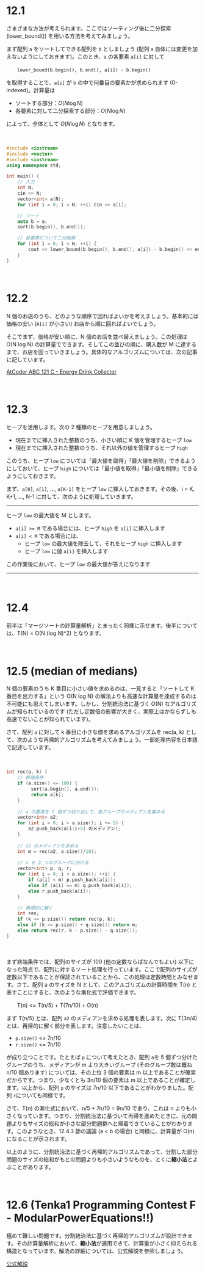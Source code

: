 # 12.1

さまざまな方法が考えられます。ここではソーティング後に二分探索 (lower_bound()) を用いる方法を考えてみましょう。

まず配列 `a` をソートしてできる配列を `b` としましょう (配列 `a` 自体には変更を加えないようにしておきます)。このとき、`a` の各要素 `a[i]` に対して

　　`lower_bound(b.begin(), b.end(), a[i]) - b.begin()`

を取得することで、`a[i]` が `b` の中で何番目の要素かが求められます (0-indexed)。計算量は

- ソートする部分：$O(N \log N)$
- 各要素に対して二分探索する部分：$O(N \log N)$

によって、全体として $O(N \log N)$ となります。

　

```cpp
#include <iostream>
#include <vector>
#include <iostream>
using namespace std;

int main() {
    // 入力
    int N;
    cin >> N;
    vector<int> a(N);
    for (int i = 0; i < N; ++i) cin >> a[i];

    // ソート
    auto b = a;
    sort(b.begin(), b.end());

    // 各要素について二分探索
    for (int i = 0; i < N; ++i) {
        cout << lower_bound(b.begin(), b.end(), a[i]) - b.begin() << endl;
    }
}
```

　

# 12.2

N 個のお店のうち、どのような順序で回ればよいかを考えましょう。基本的には価格の安い (`A[i]` が小さい) お店から順に回ればよいでしょう。

そこでまず、価格が安い順に、N 個のお店を並べ替えましょう。この処理は O(N log N) の計算量でできます。そしてこの並びの順に、購入数が M に達するまで、お店を回っていきましょう。具体的なアルゴリズムについては、次の記事に記しています。

[AtCoder ABC 121 C - Energy Drink Collector](https://drken1215.hatenablog.com/entry/2019/05/15/012700)

　

# 12.3

ヒープを活用します。次の 2 種類のヒープを用意しましょう。

- 現在までに挿入された整数のうち、小さい順に K 個を管理するヒープ `low`
- 現在までに挿入された整数のうち、それ以外の値を管理するヒープ `high`

このうち、ヒープ `low` については「最大値を取得」「最大値を削除」できるようにしておいて、ヒープ `high` については「最小値を取得」「最小値を削除」できるようにしておきます。

まず、`a[0]`, `a[1]`, ..., `a[K-1]` をヒープ `low` に挿入しておきます。その後、i = K, K+1, ..., N-1 に対して、次のように処理していきます。



-----

ヒープ `low` の最大値を M とします。

- `a[i] >= M` である場合には、ヒープ `high` を `a[i]` に挿入します
- `a[i] < M` である場合には、
  - ヒープ `low` の最大値を除去して、それをヒープ `high` に挿入します
  - ヒープ `low` に値 `a[i]` を挿入します

この作業後において、ヒープ `low` の最大値が答えになります

-----

　

# 12.4

前半は「マージソートの計算量解析」とまったく同様に示せます。後半については、T(N) = O(N (log N)^2) となります。

　

# 12.5 (median of medians)

N 個の要素のうち K 番目に小さい値を求めるのは、一見すると「ソートして K 番目を出力する」という O(N log N) の解法よりも高速な計算量を達成するのは不可能にも思えてしまいます。しかし、分割統治法に基づく O(N) なアルゴリズムが知られているのです (ただし定数倍の影響が大きく、実際上はかならずしも高速でないことが知られています)。

さて、配列 `a` に対して k 番目に小さな値を求めるアルゴリズムを rec(a, k) として、次のような再帰的アルゴリズムを考えてみましょう。一部処理内容を日本語で記述しています。

　

```cpp
int rec(a, k) {
    // 終端条件
    if (a.size() <= 100) {
         sort(a.begin(), a.end());
         return a[k];
    }
  
    // a の要素を 5 個ずつ切り出して、各グループのメディアンを集める
    vector<int> a2;
    for (int i = 0; i < a.size(); i += 5) {
        a2.push_back(a[i:i+5] のメディアン); 
    }
  
    // a2 のメディアンを求める
    int m = rec(a2, a.size()/10);
  
    // a を 3 つのグループに分ける
    vector<int> p, q, r;
    for (int i = 0; i < a.size(); ++i) {
        if (a[i] < m) p.push_back(a[i]);
        else if (a[i] == m) q.push_back(a[i]);
        else r.push_back(a[i]);
    }

    // 再帰的に解く
    int res;
    if (k <= p.size()) return rec(p, k);
    else if (k <= p.size() + q.size()) return m;
    else return rec(r, k - p.size() - q.size());
}
```

　

まず終端条件では、配列のサイズが 100 (他の定数ならばなんでもよい) 以下になった時点で、配列に対するソート処理を行っています。ここで配列のサイズが定数以下であることが保証されていることから、この処理は定数時間とみなせます。さて、配列 a のサイズを N として、このアルゴリズムの計算時間を T(n) と表すことにすると、次のような漸化式で評価できます。

　　T(n) <= T(n/5) + T(7n/10) + O(n)

まず T(n/5) とは、配列 `a2` のメディアンを求める処理を表します。次に T(3n/4) とは、再帰的に解く部分を表します。注意したいことは、

- `p.size()` <= 7n/10
- `r.size()` <= 7n/10

が成り立つことです。たとえば `p` について考えたとき、配列 `a`を 5 個ずつ分けたグループのうち、メディアンが m より大きいグループ (そのグループ数は概ね n/10 個あります) については、その上位 3 個の要素は m 以上であることが確実だからです。つまり、少なくとも 3n/10 個の要素は m 以上であることが確定します。以上から、配列 `p` のサイズは 7n/10 以下であることがわかりました。配列 `r`についても同様です。

さて、T(n) の漸化式において、n/5 + 7n/10 = 9n/10 であり、これは n よりも小さくなっています。つまり、分割統治法に基づいて再帰を進めたときに、元の問題よりもサイズの総和が小さな部分問題群へと帰着できていることがわかります。このようなとき、12.4.3 節の議論 (a < b の場合) と同様に、計算量が O(n) になることが示されます。

以上のように、分割統治法に基づく再帰的アルゴリズムであって、分割した部分問題のサイズの総和がもとの問題よりも小さいようなものを、とくに**縮小法**とよぶことがあります。

　

# 12.6 (Tenka1 Programming Contest F - ModularPowerEquations!!)

極めて難しい問題です。分割統治法に基づく再帰的アルゴリズムが設計できます。その計算量解析において、**縮小法**が適用できて、計算量が小さく抑えられる構造となっています。解法の詳細については、公式解説を参照しましょう。

[公式解説](https://img.atcoder.jp/tenka1-2017/editorial.pdf)

　


















